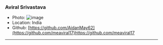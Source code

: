 ### Aviral Srivastava
- Photo: ![image](https://github.com/tarunsinghofficial/HacktoberFest/assets/81246801/37d41c0a-5248-4c62-ae26-4babac67d45f)
- Location: India
- Github: [https://github.com/AidanMay62](https://github.com/meaviral17)https://github.com/meaviral17
***

